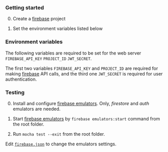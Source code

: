 ### Getting started

0. Create a [firebase](https://firebase.google.com/) project

1. Set the environment variables listed below

### Environment variables 

The following variables are required to be set for the web server 
 `FIREBASE_API_KEY`
 `PROJECT_ID`
 `JWT_SECRET`.
 
 The first two variables  `FIREBASE_API_KEY` and `PROJECT_ID` are required for making [firebase](https://firebase.google.com/) API calls, and the third one `JWT_SECRET` is required for user authentication. 
 
 ### Testing
 
 0. Install and configure [firebase emulators](https://firebase.google.com/docs/emulator-suite/install_and_configure). Only, *firestore* and *auth* emulators are needed.

 1. Start [firebase emulators](https://firebase.google.com/docs/emulator-suite) by `firebase emulators:start` command from the root folder.
 
 1. Run `mocha test --exit` from the root folder.

Edit [`firebase.json`](https://github.com/rfulekjames/restaurant/blob/main/webserver/firebase.json) to change the emulators settings.
